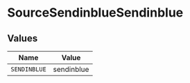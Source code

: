 # SourceSendinblueSendinblue


## Values

| Name         | Value        |
| ------------ | ------------ |
| `SENDINBLUE` | sendinblue   |